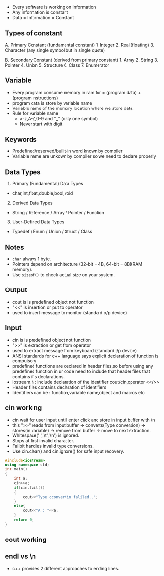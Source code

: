 
- Every software is working on information
- Any information is constant
- Data = Information = Constant

Types of constant
-----------------
A. Primary Constant (fundamental constant)
    1. Integer
    2. Real (floating)
    3. Character (any single symbol but in single quote)
    
B. Secondary Constant (derived from primary constant)
    1. Array
    2. String
    3. Pointer
    4. Union
    5. Structure
    6. Class
    7. Enumerator 

Variable
---------
- Every program consume memory in ram for = (program data) + (program instructions)
- program data is store by variable name
- Variable name of the memory location where we store data.
- Rule for variable name
    - a-z,A-Z,0-9 and "_" (only one symbol)
    - Never start with digit

Keywords
--------
- Predefined/reserved/builit-in word known by compiler
- Variable name are unkown by compiler so we need to declare properly


Data Types
----------
1. Primary (Fundamental) Data Types
- char,int,float,double,bool,void

2. Derived Data Types
- String / Reference / Array / Pointer / Function

3. User-Defined Data Types
- Typedef / Enum / Union / Struct / Class


Notes
-----
- `char` always 1 byte.
- Pointers depend on architecture (32-bit = 4B, 64-bit = 8B)(RAM memory).  
- Use `sizeof()` to check actual size on your system.

Output
------
- cout is is predefined object not function
- "<<" is insertion or put to operator
- used to insert message to monitor (standard o/p device)

Input
------
- cin is is predefined object not function
- ">>" is extraction or get from operator
- used to extract message from keyboard (standard i/p device)
- ANSI standards for c++ language says explicit declaration of function is compulsory
- predefined functions are declared in header files,so before using any predefined function in ur code 
  need to include that header files that contains it's declarations.
- iostream.h : include declaration of the identifier cout/cin,operator <</>>
- Header files contains declaration of identifiers
- Identifiers can be : function,variable name,object and macros etc

cin working
------------
- cin wait for user input untill enter click and store in input buffer with \n
- this ">>" reads from input buffer -> converts(Type conversion) -> stores(in variable) -> remove from buffer -> move to next extraction.
- Whitespace(' ','\t','\n') is ignored.
- Stops at first invalid character.
- Failbit handles invalid type conversions.
- Use cin.clear() and cin.ignore() for safe input recovery.

```cpp
#include<iostream>
using namespace std;
int main()
{
    int a;
    cin>>a;
    if(cin.fail())
    {
        cout<<"Type cconvertin faliled..";
    }
    else{
        cout<<"A : "<<a;
    }
    return 0;
}
```

cout working
-------------

endl vs \n
-------------
- c++ provides 2 different approaches to ending lines.